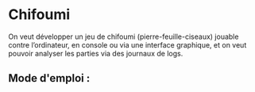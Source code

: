 # Chifoumi

On veut développer un jeu de chifoumi (pierre-feuille-ciseaux) jouable contre l’ordinateur, en console ou via une interface graphique, et on veut pouvoir analyser les parties via des journaux de logs.

## Mode d'emploi :
